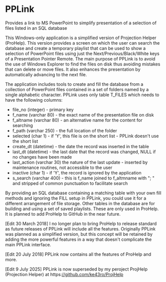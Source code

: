 # PPLink
Provides a link to MS PowerPoint to simplify presentation of a selection of files listed in an SQL database

This Windows-only application is a simplified version of Projection Helper (ProHelp).  This version provides a screen on which the user can search the database and create a temporary playlist that can be used to show a selection of PowerPoint files using just the Next/Previous/Black/White keys of a Presentation Pointer Remote. The main purpose of PPLink is to avoid the use of Windows Explorer to find the files on disk thus avoiding mistakes that can delete or move files.  It also enhances the presentation by automatically advancing to the next file.

The application includes tools to create and fill the database from a collection of PowerPoint files contained in a set of folders named by a single alphabetic character.  PPLink uses only table T_FILES which needs to have the following columns:
* file_no (integer) - primary key<br>
* f_name (varchar 80) - the exact name of the presentation file on disk<br>
* f_altname (varchar 80) - an alternative name for the content for searching<br>
* f_path (varchar 250) - the full location of the folder<br>
* selected (char 1) - if 'Y', this file is on the short list - PPLink doesn't use the short list<br>
* create_dt (datetime) - the date the record was inserted in the table<br>
* last_dt (datetime) - the last date that the record was changed, NULL if no changes have been made<br>
* last_action (varchar 30) the nature of the last update - inserted by maintenance routines, not accessible to the user<br>
* inactive (char 1) - if 'Y', the record is ignored by the application
* s_search (varchar 400) - this is f_name joined to f_altmname with "; " and stripped of common punctuation to facilitate search

By providing an SQL database containing a matching table with your own fill methods and ignoring the FILL setup in PPLink, you could use it for a different arrangement of file storage. Other tables in the database are for building and using a set of saved playlists.  These are only used in ProHelp.  It is planned to add ProHelp to GitHub in the near future.

[Edit 30 March 2018] I no longer plan to bring ProHelp to release standard as future releases of PPLink will include all the features.  Originally PPLink was planned as a simplified version, but this concept will be retained by adding the more powerful features in a way that doesn't complicate the main PPLink interface.

[Edit 20 July 2018] PPLink now contains all the features of ProHelp and more.

[Edit 9 July 2025] PPLink is now superseded by my peroject ProjHelp (Projection Helper) at https:[//github.com/ke43ro/ProjHelp](url)
